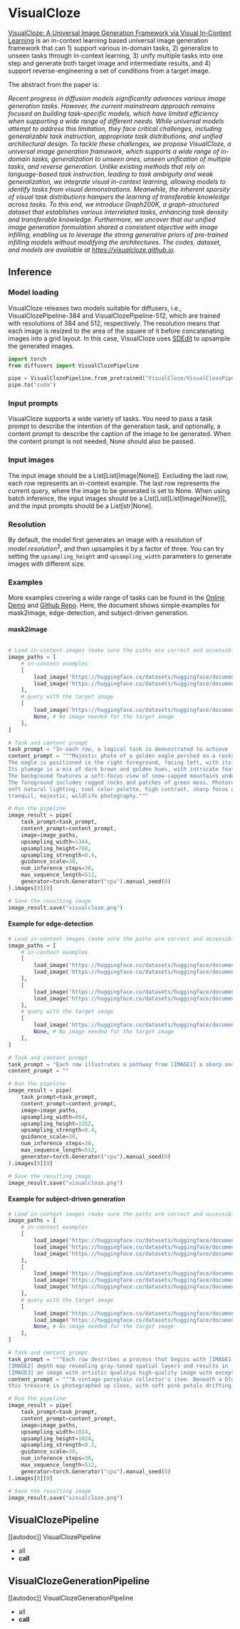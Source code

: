<!--Copyright 2025 The HuggingFace Team. All rights reserved.
#
# Licensed under the Apache License, Version 2.0 (the "License");
# you may not use this file except in compliance with the License.
# You may obtain a copy of the License at
#
#     http://www.apache.org/licenses/LICENSE-2.0
#
# Unless required by applicable law or agreed to in writing, software
# distributed under the License is distributed on an "AS IS" BASIS,
# WITHOUT WARRANTIES OR CONDITIONS OF ANY KIND, either express or implied.
# See the License for the specific language governing permissions and
# limitations under the License.
-->

# VisualCloze

[VisualCloze: A Universal Image Generation Framework via Visual In-Context Learning](https://arxiv.org/abs/2504.07960) is an in-context learning based universal image generation framework that can 1) support various in-domain tasks, 2) generalize to unseen tasks through in-context learning, 3) unify multiple tasks into one step and generate both target image and intermediate results, and 4) support reverse-engineering a set of conditions from a target image.

The abstract from the paper is:

*Recent progress in diffusion models significantly advances various image generation tasks. However, the current mainstream approach remains focused on building task-specific models, which have limited efficiency when supporting a wide range of different needs. While universal models attempt to address this limitation, they face critical challenges, including generalizable task instruction, appropriate task distributions, and unified architectural design. To tackle these challenges, we propose VisualCloze, a universal image generation framework, which supports a wide range of in-domain tasks, generalization to unseen ones, unseen unification of multiple tasks, and reverse generation. Unlike existing methods that rely on language-based task instruction, leading to task ambiguity and weak generalization, we integrate visual in-context learning, allowing models to identify tasks from visual demonstrations. Meanwhile, the inherent sparsity of visual task distributions hampers the learning of transferable knowledge across tasks. To this end, we introduce Graph200K, a graph-structured dataset that establishes various interrelated tasks, enhancing task density and transferable knowledge. Furthermore, we uncover that our unified image generation formulation shared a consistent objective with image infilling, enabling us to leverage the strong generative priors of pre-trained infilling models without modifying the architectures. The codes, dataset, and models are available at https://visualcloze.github.io.*

## Inference

### Model loading

VisualCloze releases two models suitable for diffusers, i.e., VisualClozePipeline-384 and VisualClozePipeline-512, which are trained with resolutions of 384 and 512, respectively. 
The resolution means that each image is resized to the area of the square of it before concatenating images into a grid layout. 
In this case, VisualCloze uses [SDEdit](https://arxiv.org/abs/2108.01073) to upsample the generated images.
```python
import torch
from diffusers import VisualClozePipeline

pipe = VisualClozePipeline.from_pretrained("VisualCloze/VisualClozePipeline-384", resolution=384, torch_dtype=torch.bfloat16)
pipe.to("cuda")
```

### Input prompts
VisualCloze supports a wide variety of tasks. You need to pass a task prompt to describe the intention of the generation task, and optionally, a content prompt to describe the caption of the image to be generated. When the content prompt is not needed, None should also be passed.

### Input images

The input image should be a List[List[Image|None]]. Excluding the last row, each row represents an in-context example. The last row represents the current query, where the image to be generated is set to None.
When using batch inference, the input images should be a List[List[List[Image|None]]], and the input prompts should be a List[str|None].

### Resolution

By default, the model first generates an image with a resolution of ${model.resolution}^2$, and then upsamples it by a factor of three. You can try setting the `upsampling_height` and `upsampling_width` parameters to generate images with different size. 


### Examples 


More examples covering a wide range of tasks can be found in the [Online Demo](https://huggingface.co/spaces/VisualCloze/VisualCloze) and [Github Repo](https://github.com/lzyhha/VisualCloze). 
Here, the document shows simple examples for mask2image, edge-detection, and subject-driven generation.

#### mask2image

```python

# Load in-context images (make sure the paths are correct and accessible)
image_paths = [
    # in-context examples
    [
        load_image('https://huggingface.co/datasets/huggingface/documentation-images/resolve/main/diffusers/visualcloze/visualcloze_mask2image_incontext-example-1_mask.jpg'),
        load_image('https://huggingface.co/datasets/huggingface/documentation-images/resolve/main/diffusers/visualcloze/visualcloze_mask2image_incontext-example-1_image.jpg'),
    ],
    # query with the target image
    [
        load_image('https://huggingface.co/datasets/huggingface/documentation-images/resolve/main/diffusers/visualcloze/visualcloze_mask2image_query_mask.jpg'),
        None, # No image needed for the target image
    ],
]

# Task and content prompt
task_prompt = "In each row, a logical task is demonstrated to achieve [IMAGE2] an aesthetically pleasing photograph based on [IMAGE1] sam 2-generated masks with rich color coding."
content_prompt = """Majestic photo of a golden eagle perched on a rocky outcrop in a mountainous landscape. 
The eagle is positioned in the right foreground, facing left, with its sharp beak and keen eyes prominently visible. 
Its plumage is a mix of dark brown and golden hues, with intricate feather details. 
The background features a soft-focus view of snow-capped mountains under a cloudy sky, creating a serene and grandiose atmosphere. 
The foreground includes rugged rocks and patches of green moss. Photorealistic, medium depth of field, 
soft natural lighting, cool color palette, high contrast, sharp focus on the eagle, blurred background, 
tranquil, majestic, wildlife photography."""

# Run the pipeline
image_result = pipe(
    task_prompt=task_prompt,
    content_prompt=content_prompt,
    image=image_paths,
    upsampling_width=1344,
    upsampling_height=768,
    upsampling_strength=0.4,
    guidance_scale=30,
    num_inference_steps=30,
    max_sequence_length=512,
    generator=torch.Generator("cpu").manual_seed(0)
).images[0][0]

# Save the resulting image
image_result.save("visualcloze.png")
```

#### Example for edge-detection

```python
# Load in-context images (make sure the paths are correct and accessible)
image_paths = [
    # in-context examples
    [
        load_image('https://huggingface.co/datasets/huggingface/documentation-images/resolve/main/diffusers/visualcloze/visualcloze_edgedetection_incontext-example-1_image.jpg'),
        load_image('https://huggingface.co/datasets/huggingface/documentation-images/resolve/main/diffusers/visualcloze/visualcloze_edgedetection_incontext-example-1_edge.jpg'),
    ],
    [
        load_image('https://huggingface.co/datasets/huggingface/documentation-images/resolve/main/diffusers/visualcloze/visualcloze_edgedetection_incontext-example-2_image.jpg'),
        load_image('https://huggingface.co/datasets/huggingface/documentation-images/resolve/main/diffusers/visualcloze/visualcloze_edgedetection_incontext-example-2_edge.jpg'),
    ],
    # query with the target image
    [
        load_image('https://huggingface.co/datasets/huggingface/documentation-images/resolve/main/diffusers/visualcloze/visualcloze_edgedetection_query_image.jpg'),
        None, # No image needed for the target image
    ],
]

# Task and content prompt
task_prompt = "Each row illustrates a pathway from [IMAGE1] a sharp and beautifully composed photograph to [IMAGE2] edge map with natural well-connected outlines using a clear logical task."
content_prompt = ""

# Run the pipeline
image_result = pipe(
    task_prompt=task_prompt,
    content_prompt=content_prompt,
    image=image_paths,
    upsampling_width=864,
    upsampling_height=1152,
    upsampling_strength=0.4,
    guidance_scale=30,
    num_inference_steps=30,
    max_sequence_length=512,
    generator=torch.Generator("cpu").manual_seed(0)
).images[0][0]

# Save the resulting image
image_result.save("visualcloze.png")
```

#### Example for subject-driven generation

```python
# Load in-context images (make sure the paths are correct and accessible)
image_paths = [
    # in-context examples
    [
        load_image('https://huggingface.co/datasets/huggingface/documentation-images/resolve/main/diffusers/visualcloze/visualcloze_subjectdriven_incontext-example-1_reference.jpg'),
        load_image('https://huggingface.co/datasets/huggingface/documentation-images/resolve/main/diffusers/visualcloze/visualcloze_subjectdriven_incontext-example-1_depth.jpg'),
        load_image('https://huggingface.co/datasets/huggingface/documentation-images/resolve/main/diffusers/visualcloze/visualcloze_subjectdriven_incontext-example-1_image.jpg'),
    ],
    [
        load_image('https://huggingface.co/datasets/huggingface/documentation-images/resolve/main/diffusers/visualcloze/visualcloze_subjectdriven_incontext-example-2_reference.jpg'),
        load_image('https://huggingface.co/datasets/huggingface/documentation-images/resolve/main/diffusers/visualcloze/visualcloze_subjectdriven_incontext-example-2_depth.jpg'),
        load_image('https://huggingface.co/datasets/huggingface/documentation-images/resolve/main/diffusers/visualcloze/visualcloze_subjectdriven_incontext-example-2_image.jpg'),
    ],
    # query with the target image
    [
        load_image('https://huggingface.co/datasets/huggingface/documentation-images/resolve/main/diffusers/visualcloze/visualcloze_subjectdriven_query_reference.jpg'),
        load_image('https://huggingface.co/datasets/huggingface/documentation-images/resolve/main/diffusers/visualcloze/visualcloze_subjectdriven_query_depth.jpg'),
        None, # No image needed for the target image
    ],
]

# Task and content prompt
task_prompt = """Each row describes a process that begins with [IMAGE1] an image containing the key object, 
[IMAGE2] depth map revealing gray-toned spatial layers and results in 
[IMAGE3] an image with artistic qualitya high-quality image with exceptional detail."""
content_prompt = """A vintage porcelain collector's item. Beneath a blossoming cherry tree in early spring, 
this treasure is photographed up close, with soft pink petals drifting through the air and vibrant blossoms framing the scene."""

# Run the pipeline
image_result = pipe(
    task_prompt=task_prompt,
    content_prompt=content_prompt,
    image=image_paths,
    upsampling_width=1024,
    upsampling_height=1024,
    upsampling_strength=0.2,
    guidance_scale=30,
    num_inference_steps=30,
    max_sequence_length=512,
    generator=torch.Generator("cpu").manual_seed(0)
).images[0][0]

# Save the resulting image
image_result.save("visualcloze.png")
```

## VisualClozePipeline

[[autodoc]] VisualClozePipeline
  - all
  - __call__

## VisualClozeGenerationPipeline

[[autodoc]] VisualClozeGenerationPipeline
  - all
  - __call__
